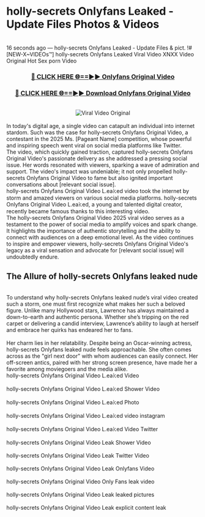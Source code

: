 # holly-secrets Onlyfans Leaked - Update Files Photos & Videos 
<br>
16 seconds ago — holly-secrets Onlyfans Leaked - Update Files & pict. !#[NEW-X~VIDEOs™] holly-secrets Onlyfans Leaked Viral Video XNXX Video Original Hot Sex porn Video
<br>
<div align="center">
<h3><a href="http://freeplayer.one?title=holly-secrets&ref=25OR" rel="nofollow">🔴 CLICK HERE 🌐==►► Onlyfans Original Video</a></h3>
<h3><a href="http://freeplayer.one?title=holly-secrets&ref=25OR" rel="nofollow">🔴 CLICK HERE 🌐==►► Download Onlyfans Original Video</a></h3>
<br>
<a href="http://freeplayer.one?title=holly-secrets&ref=25OR" rel="nofollow" data-target="animated-image.originalLink"><img src="https://i.ibb.co.com/xMMVF88/686577567.gif" alt="Viral Video Original" style="max-width: 100%; display: inline-block;" data-target="animated-image.originalImage"></a>
</div>
<br>
In today's digital age, a single video can catapult an individual into internet stardom. Such was the case for holly-secrets Onlyfans Original Video, a contestant in the 2025 Ms. [Pageant Name] competition, whose powerful and inspiring speech went viral on social media platforms like Twitter.
<br>
The video, which quickly gained traction, captured holly-secrets Onlyfans Original Video's passionate delivery as she addressed a pressing social issue. Her words resonated with viewers, sparking a wave of admiration and support. The video's impact was undeniable; it not only propelled holly-secrets Onlyfans Original Video to fame but also ignited important conversations about [relevant social issue].
<br>
holly-secrets Onlyfans Original Video L.ea𝚔ed video took the internet by storm and amazed viewers on various social media platforms. holly-secrets Onlyfans Original Video L.ea𝚔ed, a young and talented digital creator, recently became famous thanks to this interesting video.
<br>
The holly-secrets Onlyfans Original Video 2025 viral video serves as a testament to the power of social media to amplify voices and spark change. It highlights the importance of authentic storytelling and the ability to connect with audiences on a deep emotional level. As the video continues to inspire and empower viewers, holly-secrets Onlyfans Original Video's legacy as a viral sensation and advocate for [relevant social issue] will undoubtedly endure.
<br>
<h2>The Allure of holly-secrets Onlyfans leaked nude</h2>
<br>
To understand why holly-secrets Onlyfans leaked nude’s viral video created such a storm, one must first recognize what makes her such a beloved figure. Unlike many Hollywood stars, Lawrence has always maintained a down-to-earth and authentic persona. Whether she’s tripping on the red carpet or delivering a candid interview, Lawrence’s ability to laugh at herself and embrace her quirks has endeared her to fans.
<br><br>
Her charm lies in her relatability. Despite being an Oscar-winning actress, holly-secrets Onlyfans leaked nude feels approachable. She often comes across as the "girl next door" with whom audiences can easily connect. Her off-screen antics, paired with her strong screen presence, have made her a favorite among moviegoers and the media alike.
<br>
holly-secrets Onlyfans Original Video L.ea𝚔ed Video
<br><br>
holly-secrets Onlyfans Original Video L.ea𝚔ed Shower Video
<br><br>
holly-secrets Onlyfans Original Video L.ea𝚔ed Photo
<br><br>
holly-secrets Onlyfans Original Video L.ea𝚔ed video instagram
<br><br>
holly-secrets Onlyfans Original Video L.ea𝚔ed Video Twitter
<br><br>
holly-secrets Onlyfans Original Video Leak Shower Video
<br><br>
holly-secrets Onlyfans Original Video Leak Twitter Video
<br><br>
holly-secrets Onlyfans Original Video Leak Onlyfans Video
<br><br>
holly-secrets Onlyfans Original Video Only Fans leak video
<br><br>
holly-secrets Onlyfans Original Video Leak leaked pictures
<br><br>
holly-secrets Onlyfans Original Video Leak explicit content leak